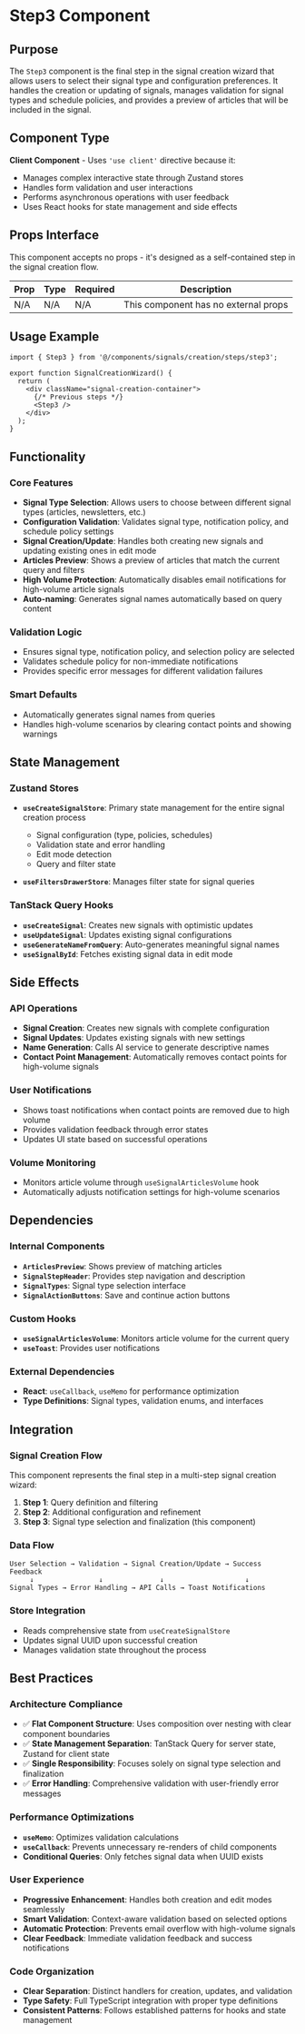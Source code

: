 # Step3 Component

## Purpose

The `Step3` component is the final step in the signal creation wizard that allows users to select their signal type and configuration preferences. It handles the creation or updating of signals, manages validation for signal types and schedule policies, and provides a preview of articles that will be included in the signal.

## Component Type

**Client Component** - Uses `'use client'` directive because it:
- Manages complex interactive state through Zustand stores
- Handles form validation and user interactions
- Performs asynchronous operations with user feedback
- Uses React hooks for state management and side effects

## Props Interface

This component accepts no props - it's designed as a self-contained step in the signal creation flow.

| Prop | Type | Required | Description |
|------|------|----------|-------------|
| N/A | N/A | N/A | This component has no external props |

## Usage Example

```tsx
import { Step3 } from '@/components/signals/creation/steps/step3';

export function SignalCreationWizard() {
  return (
    <div className="signal-creation-container">
      {/* Previous steps */}
      <Step3 />
    </div>
  );
}
```

## Functionality

### Core Features
- **Signal Type Selection**: Allows users to choose between different signal types (articles, newsletters, etc.)
- **Configuration Validation**: Validates signal type, notification policy, and schedule policy settings
- **Signal Creation/Update**: Handles both creating new signals and updating existing ones in edit mode
- **Articles Preview**: Shows a preview of articles that match the current query and filters
- **High Volume Protection**: Automatically disables email notifications for high-volume article signals
- **Auto-naming**: Generates signal names automatically based on query content

### Validation Logic
- Ensures signal type, notification policy, and selection policy are selected
- Validates schedule policy for non-immediate notifications
- Provides specific error messages for different validation failures

### Smart Defaults
- Automatically generates signal names from queries
- Handles high-volume scenarios by clearing contact points and showing warnings

## State Management

### Zustand Stores
- **`useCreateSignalStore`**: Primary state management for the entire signal creation process
  - Signal configuration (type, policies, schedules)
  - Validation state and error handling
  - Edit mode detection
  - Query and filter state

- **`useFiltersDrawerStore`**: Manages filter state for signal queries

### TanStack Query Hooks
- **`useCreateSignal`**: Creates new signals with optimistic updates
- **`useUpdateSignal`**: Updates existing signal configurations
- **`useGenerateNameFromQuery`**: Auto-generates meaningful signal names
- **`useSignalById`**: Fetches existing signal data in edit mode

## Side Effects

### API Operations
- **Signal Creation**: Creates new signals with complete configuration
- **Signal Updates**: Updates existing signals with new settings
- **Name Generation**: Calls AI service to generate descriptive names
- **Contact Point Management**: Automatically removes contact points for high-volume signals

### User Notifications
- Shows toast notifications when contact points are removed due to high volume
- Provides validation feedback through error states
- Updates UI state based on successful operations

### Volume Monitoring
- Monitors article volume through `useSignalArticlesVolume` hook
- Automatically adjusts notification settings for high-volume scenarios

## Dependencies

### Internal Components
- **`ArticlesPreview`**: Shows preview of matching articles
- **`SignalStepHeader`**: Provides step navigation and description
- **`SignalTypes`**: Signal type selection interface
- **`SignalActionButtons`**: Save and continue action buttons

### Custom Hooks
- **`useSignalArticlesVolume`**: Monitors article volume for the current query
- **`useToast`**: Provides user notifications

### External Dependencies
- **React**: `useCallback`, `useMemo` for performance optimization
- **Type Definitions**: Signal types, validation enums, and interfaces

## Integration

### Signal Creation Flow
This component represents the final step in a multi-step signal creation wizard:
1. **Step 1**: Query definition and filtering
2. **Step 2**: Additional configuration and refinement
3. **Step 3**: Signal type selection and finalization (this component)

### Data Flow
```
User Selection → Validation → Signal Creation/Update → Success Feedback
     ↓                ↓              ↓                    ↓
Signal Types → Error Handling → API Calls → Toast Notifications
```

### Store Integration
- Reads comprehensive state from `useCreateSignalStore`
- Updates signal UUID upon successful creation
- Manages validation state throughout the process

## Best Practices

### Architecture Compliance
- ✅ **Flat Component Structure**: Uses composition over nesting with clear component boundaries
- ✅ **State Management Separation**: TanStack Query for server state, Zustand for client state
- ✅ **Single Responsibility**: Focuses solely on signal type selection and finalization
- ✅ **Error Handling**: Comprehensive validation with user-friendly error messages

### Performance Optimizations
- **`useMemo`**: Optimizes validation calculations
- **`useCallback`**: Prevents unnecessary re-renders of child components
- **Conditional Queries**: Only fetches signal data when UUID exists

### User Experience
- **Progressive Enhancement**: Handles both creation and edit modes seamlessly
- **Smart Validation**: Context-aware validation based on selected options
- **Automatic Protection**: Prevents email overflow with high-volume signals
- **Clear Feedback**: Immediate validation feedback and success notifications

### Code Organization
- **Clear Separation**: Distinct handlers for creation, updates, and validation
- **Type Safety**: Full TypeScript integration with proper type definitions
- **Consistent Patterns**: Follows established patterns for hooks and state management